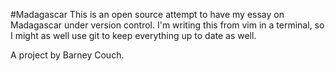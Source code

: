 #Madagascar
This is an open source attempt to have my essay on Madagascar under version control. I'm writing this from vim in a terminal, so I might as well use git to keep everything up to date as well.

A project by Barney Couch.
